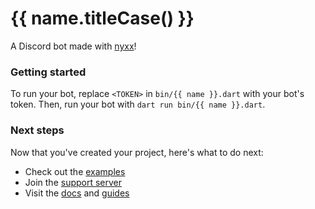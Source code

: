 # {{ name.titleCase() }}

A Discord bot made with [nyxx](https://pub.dev/packages/nyxx)!

### Getting started

To run your bot, replace `<TOKEN>` in `bin/{{ name }}.dart` with your bot's token. Then, run your bot with `dart run bin/{{ name }}.dart`.

### Next steps

Now that you've created your project, here's what to do next:
- Check out the [examples](https://github.com/nyxx-discord/nyxx/tree/dev/example)
- Join the [support server](https://discord.gg/nyxx)
- Visit the [docs](https://pub.dev/documentation/nyxx/latest) and [guides](https://nyxx.l7ssha.xyz/)

<!--
TODO: Describe your app here

You can describe how to run it, what it does or link to a support server.
-->
